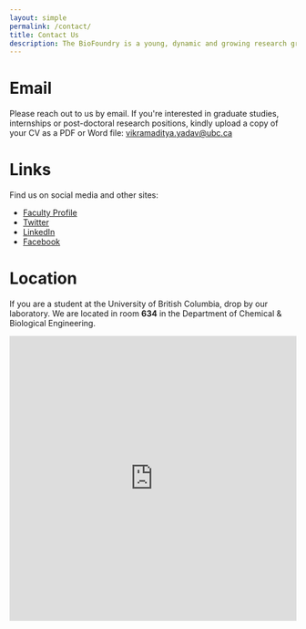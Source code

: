 ```yaml
---
layout: simple
permalink: /contact/
title: Contact Us
description: The BioFoundry is a young, dynamic and growing research group. If you share our passion for innovation and sustainability, and are motivated to make a difference by conducting impactful research, we encourage you to reach out to us.
---
```


# Email
Please reach out to us by email. If you're interested in graduate studies, internships or post-doctoral research positions, kindly upload a copy of your CV as a PDF or Word file:
<a href="mailto:vikramaditya.yadav@ubc.ca">vikramaditya.yadav@ubc.ca</a>

# Links
Find us on social media and other sites:
- [Faculty Profile](http://www.chbe.ubc.ca/profile/vikramaditya-yadav/)
- [Twitter](https://twitter.com/biofoundry)
- [LinkedIn](https://www.linkedin.com/in/vgyadav/)
- [Facebook](https://www.facebook.com/biofoundry/)

# Location
If you are a student at the University of British Columbia, drop by our laboratory. We are located in room __634__ in the Department of Chemical & Biological Engineering.

<iframe style="width:100%; height:500px; border: 0;" src="https://www.google.com/maps/embed?pb=!1m18!1m12!1m3!1d2603.7654667899865!2d-123.24677190422973!3d49.26189110829609!2m3!1f0!2f0!3f0!3m2!1i1024!2i768!4f13.1!3m3!1m2!1s0x548672c976217939%3A0xb5cb4c447d7ac87d!2s2360+E+Mall!5e0!3m2!1sen!2s!4v1404269423177" frameborder="0"></iframe>
